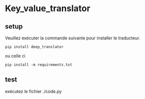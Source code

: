 # Key_value_translator

## setup
Veuillez exécuter la commande suivante pour installer le traducteur. 
```shell
pip install deep_translator
```
ou celle ci 

```shell
pip install -m requirements.txt
```

## test
exécutez le fichier ./code.py